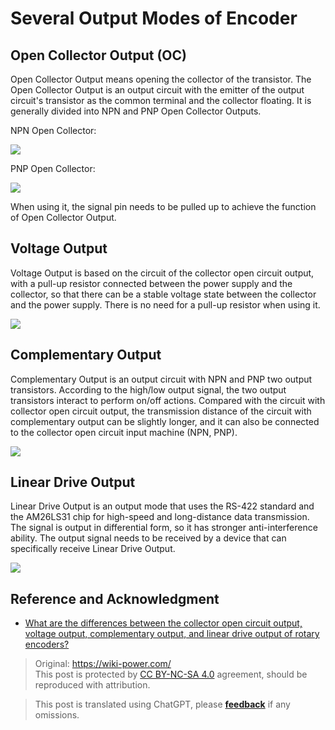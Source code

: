# Several Output Modes of Encoder

## Open Collector Output (OC)

Open Collector Output means opening the collector of the transistor. The Open Collector Output is an output circuit with the emitter of the output circuit's transistor as the common terminal and the collector floating. It is generally divided into NPN and PNP Open Collector Outputs.

NPN Open Collector:

![](https://wiki-media-1253965369.cos.ap-guangzhou.myqcloud.com/img/20211208154257.png)

PNP Open Collector:

![](https://wiki-media-1253965369.cos.ap-guangzhou.myqcloud.com/img/20211208154320.png)

When using it, the signal pin needs to be pulled up to achieve the function of Open Collector Output.

## Voltage Output

Voltage Output is based on the circuit of the collector open circuit output, with a pull-up resistor connected between the power supply and the collector, so that there can be a stable voltage state between the collector and the power supply. There is no need for a pull-up resistor when using it.

![](https://wiki-media-1253965369.cos.ap-guangzhou.myqcloud.com/img/20211208154330.png)

## Complementary Output

Complementary Output is an output circuit with NPN and PNP two output transistors. According to the high/low output signal, the two output transistors interact to perform on/off actions. Compared with the circuit with collector open circuit output, the transmission distance of the circuit with complementary output can be slightly longer, and it can also be connected to the collector open circuit input machine (NPN, PNP).

![](https://wiki-media-1253965369.cos.ap-guangzhou.myqcloud.com/img/20211208154343.png)

## Linear Drive Output

Linear Drive Output is an output mode that uses the RS-422 standard and the AM26LS31 chip for high-speed and long-distance data transmission. The signal is output in differential form, so it has stronger anti-interference ability. The output signal needs to be received by a device that can specifically receive Linear Drive Output.

![](https://wiki-media-1253965369.cos.ap-guangzhou.myqcloud.com/img/20211208154352.png)

## Reference and Acknowledgment

- [What are the differences between the collector open circuit output, voltage output, complementary output, and linear drive output of rotary encoders?](https://blog.csdn.net/xuyaosong/article/details/78351208)

> Original: <https://wiki-power.com/>  
> This post is protected by [CC BY-NC-SA 4.0](https://creativecommons.org/licenses/by/4.0/deed.en) agreement, should be reproduced with attribution.

> This post is translated using ChatGPT, please [**feedback**](https://github.com/linyuxuanlin/Wiki_MkDocs/issues/new) if any omissions.